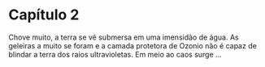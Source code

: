 # Capítulo 2

Chove muito, a terra se vê submersa em uma imensidão de água. As geleiras a muito
se foram e a camada protetora de Ozonio não é capaz de blindar a terra dos raios
ultravioletas. Em meio ao caos surge ...